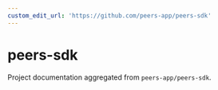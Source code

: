 ```yaml
---
custom_edit_url: 'https://github.com/peers-app/peers-sdk'
---
```

# peers-sdk

Project documentation aggregated from `peers-app/peers-sdk`.

